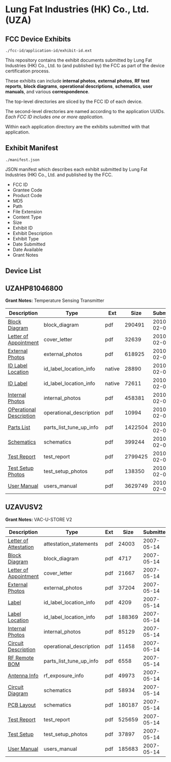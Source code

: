 # Lung Fat Industries (HK) Co., Ltd. (UZA)
## FCC Device Exhibits

```
./fcc-id/application-id/exhibit-id.ext
```

This repository contains the exhibit documents submitted by Lung Fat Industries (HK) Co., Ltd. to (and published by) the FCC as part of the device certification process.

These exhibits can include **internal photos**, **external photos**, **RF test reports**, **block diagrams**, **operational descriptions**, **schematics**, **user manuals**, and various **correspondence**.

The top-level directories are sliced by the FCC ID of each device.

The second-level directories are named according to the application UUIDs. *Each FCC ID includes one or more application.*

Within each application directory are the exhibits submitted with that application. 

## Exhibit Manifest

```
./manifest.json
```

JSON manifest which describes each exhibit submitted by Lung Fat Industries (HK) Co., Ltd. and published by the FCC.

- FCC ID
- Grantee Code
- Product Code
- MD5
- Path
- File Extension
- Content Type
- Size
- Exhibit ID
- Exhibit Description
- Exhibit Type
- Date Submitted
- Date Available
- Grant Notes

## Device List
## UZAHP81046800
**Grant Notes:** Temperature Sensing Transmitter

| Description | Type | Ext | Size | Submitted | Available |
| ----------- | ---- | --- | ---- | --------- | --------- |
| [Block Diagram](UZAHP81046800/6978fe7f36e7a4e89eff955e79f84e31/1235852.pdf) | block_diagram | pdf | 290491 | 2010-02-02 | 2010-02-02 |
| [Letter of Appointment](UZAHP81046800/6978fe7f36e7a4e89eff955e79f84e31/1235860.pdf) | cover_letter | pdf | 32639 | 2010-02-02 | 2010-02-02 |
| [External Photos](UZAHP81046800/6978fe7f36e7a4e89eff955e79f84e31/1235855.pdf) | external_photos | pdf | 618925 | 2010-02-02 | 2010-02-02 |
| [ID Label Location](UZAHP81046800/6978fe7f36e7a4e89eff955e79f84e31/1235858.native) | id_label_location_info | native | 28890 | 2010-02-02 | 2010-02-02 |
| [ID Label](UZAHP81046800/6978fe7f36e7a4e89eff955e79f84e31/1235859.native) | id_label_location_info | native | 72611 | 2010-02-02 | 2010-02-02 |
| [Internal Photos](UZAHP81046800/6978fe7f36e7a4e89eff955e79f84e31/1235857.pdf) | internal_photos | pdf | 458381 | 2010-02-02 | 2010-02-02 |
| [OPerational Description](UZAHP81046800/6978fe7f36e7a4e89eff955e79f84e31/1235853.pdf) | operational_description | pdf | 10994 | 2010-02-02 | 2010-02-02 |
| [Parts List](UZAHP81046800/6978fe7f36e7a4e89eff955e79f84e31/1235861.pdf) | parts_list_tune_up_info | pdf | 1422504 | 2010-02-02 | 2010-02-02 |
| [Schematics](UZAHP81046800/6978fe7f36e7a4e89eff955e79f84e31/1235854.pdf) | schematics | pdf | 399244 | 2010-02-02 | 2010-02-02 |
| [Test Report](UZAHP81046800/6978fe7f36e7a4e89eff955e79f84e31/1235856.pdf) | test_report | pdf | 2799425 | 2010-02-02 | 2010-02-02 |
| [Test Setup Photos](UZAHP81046800/6978fe7f36e7a4e89eff955e79f84e31/1235862.pdf) | test_setup_photos | pdf | 138350 | 2010-02-02 | 2010-02-02 |
| [User Manual](UZAHP81046800/6978fe7f36e7a4e89eff955e79f84e31/1235863.pdf) | users_manual | pdf | 3629749 | 2010-02-02 | 2010-02-02 |
## UZAVUSV2
**Grant Notes:** VAC-U-STORE V2

| Description | Type | Ext | Size | Submitted | Available |
| ----------- | ---- | --- | ---- | --------- | --------- |
| [Letter of Attestation](UZAVUSV2/0e39e0d33971cf7aabeab5ca3d3901bb/791758.pdf) | attestation_statements | pdf | 24003 | 2007-05-14 | 2007-05-14 |
| [Block Diagram](UZAVUSV2/0e39e0d33971cf7aabeab5ca3d3901bb/791749.pdf) | block_diagram | pdf | 4717 | 2007-05-14 | 2007-05-14 |
| [Letter of Appointment](UZAVUSV2/0e39e0d33971cf7aabeab5ca3d3901bb/791757.pdf) | cover_letter | pdf | 21667 | 2007-05-14 | 2007-05-14 |
| [External Photos](UZAVUSV2/0e39e0d33971cf7aabeab5ca3d3901bb/791752.pdf) | external_photos | pdf | 37204 | 2007-05-14 | 2007-05-14 |
| [Label](UZAVUSV2/0e39e0d33971cf7aabeab5ca3d3901bb/791755.pdf) | id_label_location_info | pdf | 4209 | 2007-05-14 | 2007-05-14 |
| [Label Location](UZAVUSV2/0e39e0d33971cf7aabeab5ca3d3901bb/791756.pdf) | id_label_location_info | pdf | 188369 | 2007-05-14 | 2007-05-14 |
| [Internal Photos](UZAVUSV2/0e39e0d33971cf7aabeab5ca3d3901bb/791754.pdf) | internal_photos | pdf | 85129 | 2007-05-14 | 2007-05-14 |
| [Circuit Description](UZAVUSV2/0e39e0d33971cf7aabeab5ca3d3901bb/791750.pdf) | operational_description | pdf | 11458 | 2007-05-14 | 2007-05-14 |
| [RF Remote BOM](UZAVUSV2/0e39e0d33971cf7aabeab5ca3d3901bb/791760.pdf) | parts_list_tune_up_info | pdf | 6558 | 2007-05-14 | 2007-05-14 |
| [Antenna Info](UZAVUSV2/0e39e0d33971cf7aabeab5ca3d3901bb/791748.pdf) | rf_exposure_info | pdf | 49973 | 2007-05-14 | 2007-05-14 |
| [Circuit Diagram](UZAVUSV2/0e39e0d33971cf7aabeab5ca3d3901bb/791751.pdf) | schematics | pdf | 58934 | 2007-05-14 | 2007-05-14 |
| [PCB Layout](UZAVUSV2/0e39e0d33971cf7aabeab5ca3d3901bb/791759.pdf) | schematics | pdf | 180187 | 2007-05-14 | 2007-05-14 |
| [Test Report](UZAVUSV2/0e39e0d33971cf7aabeab5ca3d3901bb/791753.pdf) | test_report | pdf | 525659 | 2007-05-14 | 2007-05-14 |
| [Test Setup](UZAVUSV2/0e39e0d33971cf7aabeab5ca3d3901bb/791761.pdf) | test_setup_photos | pdf | 37897 | 2007-05-14 | 2007-05-14 |
| [User Manual](UZAVUSV2/0e39e0d33971cf7aabeab5ca3d3901bb/791762.pdf) | users_manual | pdf | 185683 | 2007-05-14 | 2007-05-14 |
